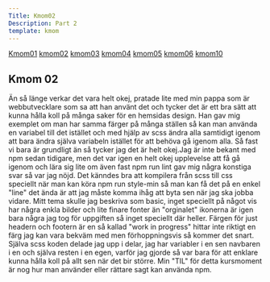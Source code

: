 ```yaml
---
Title: Kmom02
Description: Part 2
template: kmom
---
```


<div class="sidemenu">
    <a href="kmom01">Kmom01</a>
    <a href="kmom02">kmom02</a>
    <a href="kmom03">kmom03</a>
    <a href="kmom04">kmom04</a>
    <a href="kmom05">kmom05</a>
    <a href="kmom06">kmom06</a>
    <a href="kmom10">kmom10</a>
</div>
<div class=redovisningstext-box>
    <h2>Kmom 02</h2>
    <p>
    Än så länge verkar det vara helt okej, pratade lite med min pappa som är webbutvecklare som sa att han använt det och tycker det är ett bra sätt att kunna hålla koll på många saker för en hemsidas design. Han gav mig exemplet om man har samma färger på många ställen så kan man använda en variabel till det istället och med hjälp av scss ändra alla samtidigt igenom att bara ändra själva variabeln istället för att behöva gå igenom alla. Så fast vi bara är grundligt än så tycker jag det är helt okej.Jag är inte bekant med npm sedan tidigare, men det var igen en helt okej upplevelse att få gå igenom och lära sig lite om även fast npm run lint gav mig några konstiga svar så var jag nöjd. Det känndes bra att kompilera från scss till css speciellt när man kan köra npm run style-min så man kan få det på en enkel "line" det ända är att jag måste komma ihåg att byta sen när jag ska jobba vidare. Mitt tema skulle jag beskriva som basic, inget speciellt på något vis har några enkla bilder och lite finare fonter än "orginalet" ikonerna är igen bara några jag tog för uppgiften så inget speciellt där heller. Färgen för just headern och footern är en så kallad "work in progress" hittar inte riktigt en färg jag kan vara bekväm med men förhoppningsvis så kommer det snart. Själva scss koden delade jag upp i delar, jag har variabler i en sen navbaren i en och själva resten i en egen, varför jag gjorde så var bara för att enklare kunna hålla koll på allt sen när det bir större. Min "TIL" för detta kursmoment är nog hur man använder eller rättare sagt kan använda npm.
    </p>
</div>
 
